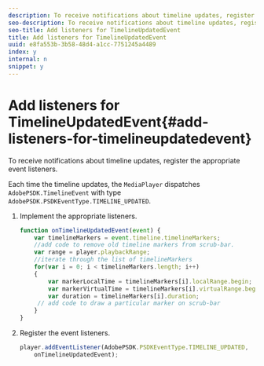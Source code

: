 ```yaml
---
description: To receive notifications about timeline updates, register the appropriate event listeners.
seo-description: To receive notifications about timeline updates, register the appropriate event listeners.
seo-title: Add listeners for TimelineUpdatedEvent
title: Add listeners for TimelineUpdatedEvent
uuid: e8fa553b-3b58-48d4-a1cc-7751245a4489
index: y
internal: n
snippet: y
---
```


# Add listeners for TimelineUpdatedEvent{#add-listeners-for-timelineupdatedevent}

To receive notifications about timeline updates, register the appropriate event listeners.

 Each time the timeline updates, the `MediaPlayer` dispatches `AdobePSDK.TimelineEvent` with type `AdobePSDK.PSDKEventType.TIMELINE_UPDATED`. 
1. Implement the appropriate listeners.

   ```js
   function onTimelineUpdatedEvent(event) { 
       var timelineMarkers = event.timeline.timelineMarkers; 
       //add code to remove old timeline markers from scrub-bar. 
       var range = player.playbackRange; 
       //iterate through the list of timelineMarkers 
       for(var i = 0; i < timelineMarkers.length; i++) 
       { 
           var markerLocalTime = timelineMarkers[i].localRange.begin; 
           var markerVirtualTime = timelineMarkers[i].virtualRange.begin; 
           var duration = timelineMarkers[i].duration; 
        // add code to draw a particular marker on scrub-bar 
       }      
   }
   ```

1. Register the event listeners.

   ```js
   player.addEventListener(AdobePSDK.PSDKEventType.TIMELINE_UPDATED,  
       onTimelineUpdatedEvent);
   ```

